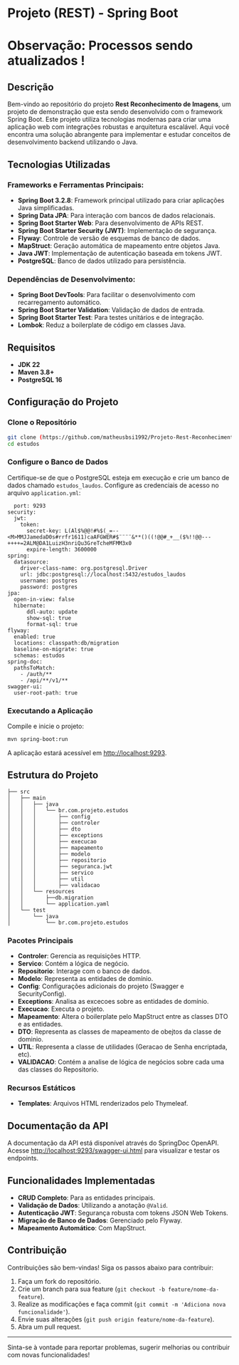 # Projeto (REST) - Spring Boot

# Observação: Processos sendo atualizados !

## Descrição
Bem-vindo ao repositório do projeto **Rest Reconhecimento de Imagens**, um projeto de demonstração que esta sendo desenvolvido com o framework Spring Boot. Este projeto utiliza tecnologias modernas para criar uma aplicação web com integrações robustas e arquitetura escalável. Aqui você encontra uma solução abrangente para implementar e estudar conceitos de desenvolvimento backend utilizando o Java.

## Tecnologias Utilizadas

### Frameworks e Ferramentas Principais:
- **Spring Boot 3.2.8**: Framework principal utilizado para criar aplicações Java simplificadas.
- **Spring Data JPA**: Para interação com bancos de dados relacionais.
- **Spring Boot Starter Web**: Para desenvolvimento de APIs REST.
- **Spring Boot Starter Security (JWT)**: Implementação de segurança.
- **Flyway**: Controle de versão de esquemas de banco de dados.
- **MapStruct**: Geração automática de mapeamento entre objetos Java.
- **Java JWT**: Implementação de autenticação baseada em tokens JWT.
- **PostgreSQL**: Banco de dados utilizado para persistência.

### Dependências de Desenvolvimento:
- **Spring Boot DevTools**: Para facilitar o desenvolvimento com recarregamento automático.
- **Spring Boot Starter Validation**: Validação de dados de entrada.
- **Spring Boot Starter Test**: Para testes unitários e de integração.
- **Lombok**: Reduz a boilerplate de código em classes Java.

## Requisitos

- **JDK 22**
- **Maven 3.8+**
- **PostgreSQL 16**

## Configuração do Projeto

### Clone o Repositório
```bash
git clone (https://github.com/matheusbsi1992/Projeto-Rest-Reconhecimento-Imagens).git
cd estudos
```

### Configure o Banco de Dados
Certifique-se de que o PostgreSQL esteja em execução e crie um banco de dados chamado `estudos_laudos`. Configure as credenciais de acesso no arquivo `application.yml`:

```propertiesserver:
  port: 9293
security:
  jwt:
    token:
      secret-key: L(Al$%@@!#%$(_=--<M>MMJJamedaD0s#rrfr1611)caAFGWER#$¨¨¨¨&**()((!@@#_+__($%!!@@---++++=2ALM@DA1LuizH3nriQu3GreTcheMFMM3x0
      expire-length: 3600000
spring:
  datasource:
    driver-class-name: org.postgresql.Driver
    url: jdbc:postgresql://localhost:5432/estudos_laudos
    username: postgres
    password: postgres
jpa:
  open-in-view: false
  hibernate:
      ddl-auto: update
      show-sql: true
      format-sql: true
flyway:
  enabled: true
  locations: classpath:db/migration
  baseline-on-migrate: true
  schemas: estudos
spring-doc:
  pathsToMatch:
    - /auth/**
    - /api/**/v1/**
swagger-ui:
  user-root-path: true
```

### Executando a Aplicação
Compile e inicie o projeto:

```bash
mvn spring-boot:run
```

A aplicação estará acessível em [http://localhost:9293](http://localhost:9293).

## Estrutura do Projeto

```
├── src
│   ├── main
│   │   ├── java
│   │   │   └── br.com.projeto.estudos
│   │   │       ├── config
│   │   │       ├── controler
│   │   │       ├── dto
│   │   │       ├── exceptions
│   │   │       ├── execucao
│   │   │       ├── mapeamento
│   │   │       ├── modelo
│   │   │       ├── repositorio
│   │   │       ├── seguranca.jwt
│   │   │       ├── servico
│   │   │       ├── util
│   │   │       ├── validacao
│   │   └── resources
│   │       ├──db.migration
│   │       └── application.yaml
│   └── test
│       └── java
│           └── br.com.projeto.estudos
```

### Pacotes Principais
- **Controler**: Gerencia as requisições HTTP.
- **Servico**: Contém a lógica de negócio.
- **Repositorio**: Interage com o banco de dados.
- **Modelo**: Representa as entidades de domínio.
- **Config**: Configurações adicionais do projeto (Swagger e SecurityConfig).
- **Exceptions**: Analisa as excecoes sobre as entidades de domínio.
- **Execucao**: Executa o projeto.
- **Mapeamento**: Altera o boilerplate pelo MapStruct entre as classes DTO e as entidades.
- **DTO**: Representa as classes de mapeamento de obejtos da classe de dominio.
- **UTIL**: Representa a classe de utilidades (Geracao de Senha encriptada, etc).
- **VALIDACAO**: Contém a analise de lógica de negócios sobre cada uma das classes do Repositorio.
### Recursos Estáticos
- **Templates**: Arquivos HTML renderizados pelo Thymeleaf.

## Documentação da API
A documentação da API está disponível através do SpringDoc OpenAPI. Acesse [http://localhost:9293/swagger-ui.html](http://localhost:9293/swagger-ui.html) para visualizar e testar os endpoints.

## Funcionalidades Implementadas

- **CRUD Completo**: Para as entidades principais.
- **Validação de Dados**: Utilizando a anotação `@Valid`.
- **Autenticação JWT**: Segurança robusta com tokens JSON Web Tokens.
- **Migração de Banco de Dados**: Gerenciado pelo Flyway.
- **Mapeamento Automático**: Com MapStruct.

## Contribuição
Contribuições são bem-vindas! Siga os passos abaixo para contribuir:
1. Faça um fork do repositório.
2. Crie um branch para sua feature (`git checkout -b feature/nome-da-feature`).
3. Realize as modificações e faça commit (`git commit -m 'Adiciona nova funcionalidade'`).
4. Envie suas alterações (`git push origin feature/nome-da-feature`).
5. Abra um pull request.

---

Sinta-se à vontade para reportar problemas, sugerir melhorias ou contribuir com novas funcionalidades!

